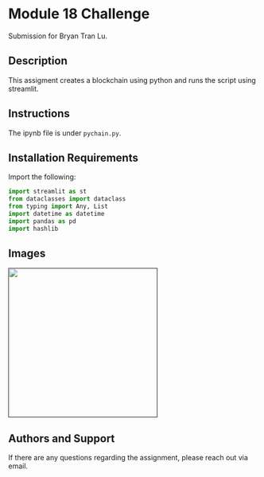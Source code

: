 # Module 18 Challenge
Submission for Bryan Tran Lu. 

## Description
This assigment creates a blockchain using python and runs the script using streamlit.

## Instructions
The ipynb file is under `pychain.py`.

## Installation Requirements
Import the following:
```python
import streamlit as st
from dataclasses import dataclass
from typing import Any, List
import datetime as datetime
import pandas as pd
import hashlib
```

## Images

<a href="" target="_blank" rel="noreferrer"><img src="Images/Feature Importance.png" width="" height="300" alt="" /></a>

## Authors and Support
If there are any questions regarding the assignment, please reach out via email.
